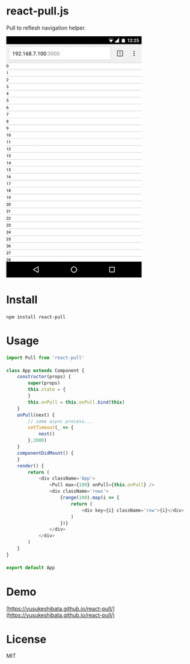 react-pull.js
============

Pull to reflesh navigation helper.

![](/2016_08_08_12_25_46_12_27_22.gif?raw=true)

Install
=======

`npm install react-pull`

Usage
=====

```javascript
import Pull from 'react-pull'

class App extends Component {
	constructor(props) {
		super(props)
		this.state = {
		}
		this.onPull = this.onPull.bind(this)
	}
	onPull(next) {
		// some async process...
		setTimeout(_ => {
			next()
		},2000)
	}
	componentDidMount() {
	}
	render() {
		return (
			<div className='App'>
				<Pull max={100} onPull={this.onPull} />
				<div className='rows'>
					{range(100).map(i => {
						return (
							<div key={i} className='row'>{i}</div>
						)
					})}
				</div>
			</div>
		)
	}
}

export default App
```

Demo
====
[https://yusukeshibata.github.io/react-pull/](https://yusukeshibata.github.io/react-pull/)


License
=======
MIT
